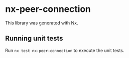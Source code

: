 # nx-peer-connection

This library was generated with [Nx](https://nx.dev).

## Running unit tests

Run `nx test nx-peer-connection` to execute the unit tests.
